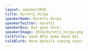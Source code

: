 ```yaml
---
layout: speaker2016
title: Duretti Hirpa
speakerName: Duretti Hirpa
speakerTwitter: duretti
speakerBio: Bio goes here.
speakerImage: 2016/duretti_hirpa.png
talkTitle: Good APIs make Good UIs
talkBlurb: More details coming soon!
---
```

